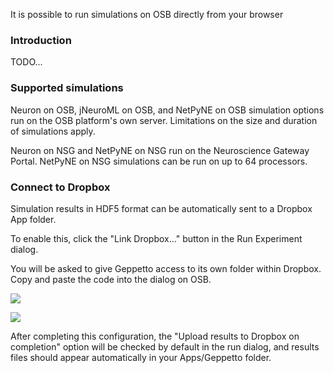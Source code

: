 It is possible to run simulations on OSB directly from your browser

### Introduction

TODO...

### Supported simulations

Neuron on OSB, jNeuroML on OSB, and NetPyNE on OSB simulation options run on the OSB platform's own server. Limitations on the size and duration of simulations apply.

Neuron on NSG and NetPyNE on NSG run on the Neuroscience Gateway Portal. NetPyNE on NSG simulations can be run on up to 64 processors.

### Connect to Dropbox

Simulation results in HDF5 format can be automatically sent to a Dropbox App folder.

To enable this, click the "Link Dropbox…" button in the Run Experiment dialog.

You will be asked to give Geppetto access to its own folder within Dropbox. Copy and paste the code into the dialog on OSB.

![](https://raw.githubusercontent.com/OpenSourceBrain/OSB_Documentation/master/resources/images/dropbox-auth.png)

![](https://raw.githubusercontent.com/OpenSourceBrain/OSB_Documentation/master/resources/images/dropbox-auth2.png)

After completing this configuration, the "Upload results to Dropbox on completion" option will be checked by default in the run dialog, and results files should appear automatically in your Apps/Geppetto folder.
